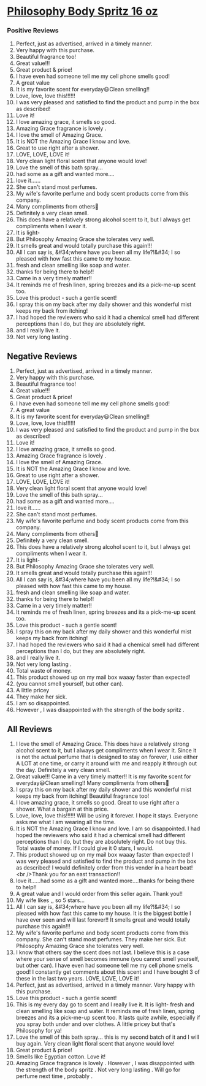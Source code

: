 # [Philosophy Body Spritz 16 oz](https://products.checkmycream.com/products/Philosophy-Body-Spritz-16-oz.html)

### Positive Reviews

<ol>
      <li>Perfect, just as advertised, arrived in a timely manner.  </li>
      <li>Very happy with this purchase.</li>
      <li>Beautiful fragrance too!</li>
      <li>Great value!!!</li>
      <li>Great product &amp; price!</li>
      <li>I have even had someone tell me my cell phone smells good!</li>
      <li>A great value</li>
      <li>It is my favorite scent for everyday😃Clean smelling!!</li>
      <li>Love, love, love this!!!!!!</li>
      <li>I was very pleased and satisfied to find the product and pump in the box as described!</li>
      <li>Love it!</li>
      <li>I love  amazing grace, it smells so good.</li>
      <li>Amazing Grace fragrance is lovely .</li>
      <li>I love the smell of Amazing Grace.</li>
      <li>It is NOT the Amazing Grace I know and love.</li>
      <li>Great to use right after a shower.</li>
      <li>LOVE, LOVE, LOVE it!</li>
      <li>Very clean light floral scent that anyone would love!</li>
      <li>Love the smell of this bath spray...</li>
      <li>had some as a gift and wanted more....</li>
      <li>love it......</li>
      <li>She can&#x27;t stand most perfumes.  </li>
      <li>My wife&#x27;s favorite perfume and body scent products come from this company.  </li>
      <li>Many compliments from others💛</li>
      <li>Definitely a very clean smell.</li>
      <li>This does have a relatively strong alcohol scent to it, but I always get compliments when I wear it.</li>
      <li>It is light-</li>
      <li>But Philosophy Amazing Grace she tolerates very well.</li>
      <li>It smells great and would totally purchase this again!!!</li>
      <li>All I can say is, &amp;#34;where have you been all my life?!&amp;#34; I so pleased with how fast this came to my house.</li>
      <li>fresh and clean smelling like soap and water.</li>
      <li>thanks for being there to help!!</li>
      <li>Came in a very timely matter!!</li>
      <li>It reminds me of fresh linen, spring breezes and its a pick-me-up scent too.</li>
      <li>Love this product - such a gentle scent!</li>
      <li>I spray this on my back after my daily shower and this wonderful mist keeps my back from itching!  </li>
      <li>I had hoped the reviewers who said it had a chemical smell had different perceptions than I do, but they are absolutely right.</li>
      <li>and I really live it.</li>
      <li>Not very long lasting .</li>
</ol>


<h2>Negative Reviews</h2>
<ol>
<li> Perfect, just as advertised, arrived in a timely manner.  </li>
<li> Very happy with this purchase.</li>
<li> Beautiful fragrance too!</li>
<li> Great value!!!</li>
<li> Great product &amp; price!</li>
<li> I have even had someone tell me my cell phone smells good!</li>
<li> A great value</li>
<li> It is my favorite scent for everyday😃Clean smelling!!</li>
<li> Love, love, love this!!!!!!</li>
<li> I was very pleased and satisfied to find the product and pump in the box as described!</li>
<li> Love it!</li>
<li> I love  amazing grace, it smells so good.</li>
<li> Amazing Grace fragrance is lovely .</li>
<li> I love the smell of Amazing Grace.</li>
<li> It is NOT the Amazing Grace I know and love.</li>
<li> Great to use right after a shower.</li>
<li> LOVE, LOVE, LOVE it!</li>
<li> Very clean light floral scent that anyone would love!</li>
<li> Love the smell of this bath spray...</li>
<li> had some as a gift and wanted more....</li>
<li> love it......</li>
<li> She can&#x27;t stand most perfumes.  </li>
<li> My wife&#x27;s favorite perfume and body scent products come from this company.  </li>
<li> Many compliments from others💛</li>
<li> Definitely a very clean smell.</li>
<li> This does have a relatively strong alcohol scent to it, but I always get compliments when I wear it.</li>
<li> It is light-</li>
<li> But Philosophy Amazing Grace she tolerates very well.</li>
<li> It smells great and would totally purchase this again!!!</li>
<li> All I can say is, &amp;#34;where have you been all my life?!&amp;#34; I so pleased with how fast this came to my house.</li>
<li> fresh and clean smelling like soap and water.</li>
<li> thanks for being there to help!!</li>
<li> Came in a very timely matter!!</li>
<li> It reminds me of fresh linen, spring breezes and its a pick-me-up scent too.</li>
<li> Love this product - such a gentle scent!</li>
<li> I spray this on my back after my daily shower and this wonderful mist keeps my back from itching!  </li>
<li> I had hoped the reviewers who said it had a chemical smell had different perceptions than I do, but they are absolutely right.</li>
<li> and I really live it.</li>
<li> Not very long lasting .</li>
<li> Total waste of money.  </li>
<li> This product showed up on my mail box waaay faster than expected!</li>
<li> (you cannot smell yourself, but other can).</li>
<li> A little pricey</li>
<li> They make her sick.  </li>
<li> I am so disappointed.  </li>
<li> However , I was disappointed with the strength of the body spritz .</li>
</ol>

<h2>All Reviews</h2>

<ol>
    <li> I love the smell of Amazing Grace. This does have a relatively strong alcohol scent to it, but I always get compliments when I wear it. Since it is not the actual perfume that is designed to stay on forever, I use either A LOT at one time, or carry it around with me and reapply it through out the day. Definitely a very clean smell.</li>
    <li> Great value!!! Came in a very timely matter!! It is my favorite scent for everyday😃Clean smelling!! Many compliments from others💛</li>
    <li> I spray this on my back after my daily shower and this wonderful mist keeps my back from itching!  Beautiful fragrance too!</li>
    <li> I love  amazing grace, it smells so good. Great to use right after a shower. What a bargain at this price.</li>
    <li> Love, love, love this!!!!!! Will be using it forever. I hope it stays. Everyone asks me what I am wearing all the time.</li>
    <li> It is NOT the Amazing Grace I know and love. I am so disappointed.  I had hoped the reviewers who said it had a chemical smell had different perceptions than I do, but they are absolutely right. Do not buy this. Total waste of money.  If I could give it 0 stars, I would.</li>
    <li> This product showed up on my mail box waaay faster than expected! I was very pleased and satisfied to find the product and pump in the box as described! I would definitely order from this vender in a heart beat!&lt;br /&gt;Thank you for an east transaction!!</li>
    <li> love it......had some as a gift and wanted more....thanks for being there to help!!</li>
    <li> A great value and I would order from this seller again. Thank you!!</li>
    <li> My wife likes ,, so 5 stars...</li>
    <li> All I can say is, &amp;#34;where have you been all my life?!&amp;#34; I so pleased with how fast this came to my house. It is the biggest bottle I have ever seen and will last forever!! It smells great and would totally purchase this again!!!</li>
    <li> My wife&#x27;s favorite perfume and body scent products come from this company.  She can&#x27;t stand most perfumes.  They make her sick.  But Philosophy Amazing Grace she tolerates very well.</li>
    <li> I know that others say the scent does not last. I believe this is a case where your sense of smell becomes immune (you cannot smell yourself, but other can). I have even had someone tell me my cell phone smells good! I constantly get comments about this scent and I have bought 3 of these in the last two years. LOVE, LOVE, LOVE it!</li>
    <li> Perfect, just as advertised, arrived in a timely manner.  Very happy with this purchase.</li>
    <li> Love this product - such a gentle scent!</li>
    <li> This is my every day go to scent and I really live it. It is light- fresh and clean smelling like soap and water. It reminds me of fresh linen, spring breezes and its a pick-me-up scent too. It lasts quite awhile, especially if you spray both under and over clothes. A little pricey but that&#x27;s Philosophy for ya!</li>
    <li> Love the smell of this bath spray... this is my second batch of it and I will buy again.  Very clean light floral scent that anyone would love!</li>
    <li> Great product &amp; price!</li>
    <li> Smells like Egyptian cotton.  Love it!</li>
    <li> Amazing Grace fragrance is lovely . However , I was disappointed with the strength of the body spritz . Not very long lasting . Will go for perfume next time , probably .</li>
</ol>




